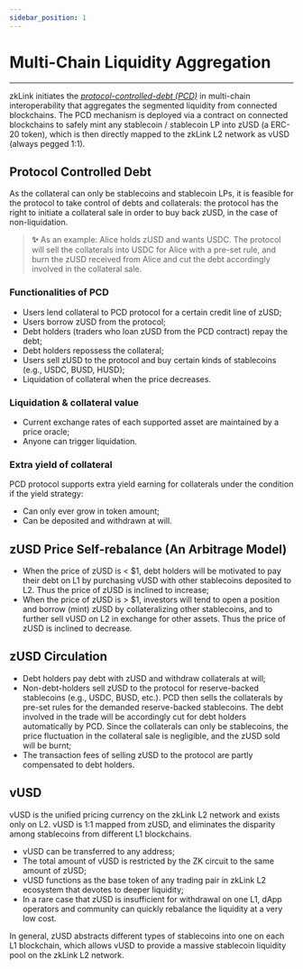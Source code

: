 ```yaml
---
sidebar_position: 1
---
```


# Multi-Chain Liquidity Aggregation
---
zkLink initiates the [*protocol-controlled-debt (PCD)*](https://liquid.salon) in  multi-chain interoperability that aggregates the segmented liquidity from connected blockchains. The PCD mechanism is deployed via a contract on connected blockchains to safely mint any stablecoin / stablecoin LP into zUSD (a ERC-20 token), which is then directly mapped to the zkLink L2 network as vUSD (always pegged 1:1).

## Protocol Controlled Debt

As the collateral can only be stablecoins and stablecoin LPs, it is feasible for the protocol to take control of debts and collaterals: the protocol has the right to initiate a collateral sale  in order to buy back zUSD, in the case of non-liquidation.

> **✨** As an example: Alice holds zUSD and wants USDC. The protocol will sell the collaterals into USDC for Alice with a pre-set rule, and burn the zUSD received from Alice and cut the debt accordingly involved in the collateral sale.   

### Functionalities of PCD
- Users lend collateral to PCD protocol for a certain credit line of zUSD;
- Users borrow zUSD from the protocol;
- Debt holders (traders who loan zUSD from the PCD contract) repay the debt;
- Debt holders repossess the collateral;
- Users sell zUSD to the protocol and buy certain kinds of stablecoins (e.g., USDC, BUSD, HUSD);
- Liquidation of collateral when the price decreases.

### Liquidation & collateral value
- Current exchange rates of each supported asset are maintained by a price oracle;
- Anyone can trigger liquidation.

### Extra yield of collateral
PCD protocol supports extra yield earning for collaterals under the condition if the yield strategy:
- Can only ever grow in token amount;
- Can be deposited and withdrawn at will.

## zUSD Price Self-rebalance (An Arbitrage Model)
- When the price of zUSD is < $1, debt holders will be motivated to pay their debt on L1 by purchasing vUSD with other stablecoins deposited to L2. Thus the price of zUSD is inclined to increase;
- When the price of zUSD is > $1, investors will tend to open a position and borrow (mint) zUSD by collateralizing other stablecoins, and to further sell vUSD on L2 in exchange for other assets. Thus the price of zUSD is inclined to decrease.

## zUSD Circulation
- Debt holders pay debt with zUSD and withdraw collaterals at will;
- Non-debt-holders sell zUSD to the protocol for reserve-backed stablecoins (e.g., USDC, BUSD, etc.). PCD then sells the collaterals by pre-set rules for the demanded reserve-backed stablecoins. The debt involved in the trade will be accordingly cut for debt holders automatically by PCD. Since the collaterals can only be stablecoins, the price fluctuation in the collateral sale is negligible, and the zUSD sold will be burnt;
- The transaction fees of selling zUSD to the protocol are partly compensated to debt holders.

## vUSD
vUSD is the unified pricing currency on the zkLink L2 network and exists only on L2. vUSD is 1:1 mapped from zUSD, and eliminates the disparity among stablecoins from different L1 blockchains.
- vUSD can be transferred to any address;
- The total amount of vUSD is restricted by the ZK circuit to the same amount of zUSD;
- vUSD functions as the base token of any trading pair in zkLink L2 ecosystem that devotes to deeper liquidity;
- In a rare case that zUSD is insufficient for withdrawal on one L1, dApp operators and community can quickly rebalance the liquidity at a very low cost.

In general, zUSD abstracts different types of stablecoins into one on each L1 blockchain, which allows vUSD to provide a massive stablecoin liquidity pool on the zkLink L2 network.
